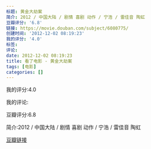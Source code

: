 ```yaml
---
标题: 黄金大劫案
简介: 2012 / 中国大陆 / 剧情 喜剧 动作 / 宁浩 / 雷佳音 陶虹
豆瓣评分: '6.8'
链接: https://movie.douban.com/subject/6080775/
创建时间: '2012-12-02 08:19:23'
我的评分: '4.0'
标签:
评论:
date: 2012-12-02 08:19:23
title: 看了电影 - 黄金大劫案
tags: [电影]
categories: []
---
```


我的评分:4.0

我的评论:

豆瓣评分:6.8

简介:2012 / 中国大陆 / 剧情 喜剧 动作 / 宁浩 / 雷佳音 陶虹

[豆瓣链接](https://movie.douban.com/subject/6080775/)

